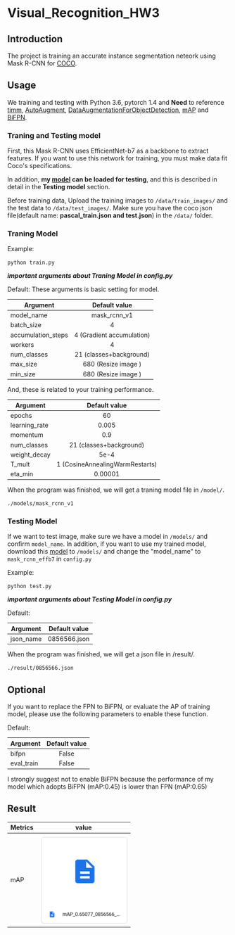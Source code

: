 # Visual_Recognition_HW3

## Introduction
The project is training an accurate instance segmentation neteork using Mask R-CNN for [COCO](https://cocodataset.org/#home).

## Usage
We training and testing with Python 3.6, pytorch 1.4 and **Need** to reference [timm](https://github.com/rwightman/pytorch-image-models), [AutoAugment](https://github.com/DeepVoltaire/AutoAugment), [DataAugmentationForObjectDetection](https://github.com/Paperspace/DataAugmentationForObjectDetection), [mAP](https://github.com/sgrvinod/a-PyTorch-Tutorial-to-Object-Detection) and [BiFPN](https://github.com/tristandb/EfficientDet-PyTorch).

### Traning and Testing model
First, this Mask R-CNN uses EfficientNet-b7 as a backbone to extract features.
If you want to use this network for training, you must make data fit Coco's specifications.

In addition, **my [model](https://drive.google.com/file/d/19v0EyFfpqsyLoxfYYEr3qUhmZq8U1Hve/view?usp=sharing) can be loaded for testing**, and this is described in detail in the **Testing model** section.


Before training data, Upload the training images to `/data/train_images/` and the test data to `/data/test_images/`.
Make sure you have the coco json file(default name: **pascal_train.json and test.json**) in the `/data/` folder.


### Traning Model

Example:

```
python train.py
```

***important arguments about Traning Model in config.py***

Default:
These arguments is basic setting for model.

| Argument    | Default value |
| ------------|:-------------:|
|model_name             |  mask_rcnn_v1             |
|batch_size             |  4            |
|accumulation_steps             |  4   (Gradient accumulation)         |
|workers             |  4             |
|num_classes             |  21  (classes+background)           |
|max_size             |  680  (Resize image )           |
|min_size             |  680  (Resize image )           |

And, these is related to your training performance.

| Argument    | Default value |
| ------------|:-------------:|
|epochs             |  60             |
|learning_rate             |  0.005             |
|momentum           |  0.9           |
|num_classes             |  21  (classes+background)           |
|weight_decay             |  5e-4            |
|T_mult             |  1 (CosineAnnealingWarmRestarts)           |
|eta_min             |  0.00001           |

When the program was finished, we will get a traning model file in `/model/`.

```
./models/mask_rcnn_v1
```

### Testing Model

If we want to test image, make sure we have a model in `/models/` and confirm `model_name`.
In addition, if you want to use my trained model, download this [model](https://drive.google.com/file/d/19v0EyFfpqsyLoxfYYEr3qUhmZq8U1Hve/view?usp=sharing) to `/models/` and change the "model_name" to `mask_rcnn_effb7` in `config.py`

Example:

```
python test.py
```

***important arguments about Testing Model in config.py***


Default:

| Argument    | Default value |
| ------------|:-------------:|
|json_name             |      0856566.json       |

When the program was finished, we will get a json file in /result/.
```
./result/0856566.json
```
## Optional
If you want to replace the FPN to BiFPN, or evaluate the AP of training model, please use the following parameters to enable these function.

Default:

| Argument    | Default value |
| ------------|:-------------:|
|bifpn             |      False       |
|eval_train             |      False       |

I strongly suggest not to enable BiFPN because the performance of my model which adopts BiFPN (mAP:0.45) is lower than FPN (mAP:0.65)


## Result

| Metrics    | value |
| ------------|:-------------:|
|mAP             |     <img src="image/mAP.png" width=200>          |
